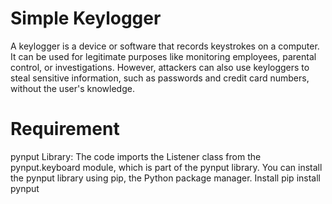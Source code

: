 # Simple Keylogger

A keylogger is a device or software that records keystrokes on a computer. It can be used for legitimate purposes like monitoring employees, parental control, or investigations. However, attackers can also use keyloggers to steal sensitive information, such as passwords and credit card numbers, without the user's knowledge.

# Requirement

pynput Library: The code imports the Listener class from the pynput.keyboard module, which is part of the pynput library. You can install the pynput library using pip, the Python package manager.
Install  pip install pynput
